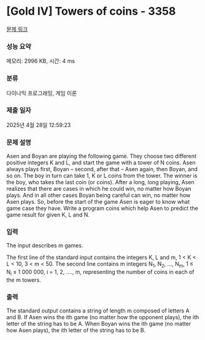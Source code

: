# [Gold IV] Towers of coins - 3358 

[문제 링크](https://www.acmicpc.net/problem/3358) 

### 성능 요약

메모리: 2996 KB, 시간: 4 ms

### 분류

다이나믹 프로그래밍, 게임 이론

### 제출 일자

2025년 4월 28일 12:59:23

### 문제 설명

<p>Asen and Boyan are playing the following game. They choose two different positive integers K and L, and start the game with a tower of N coins. Asen always plays first, Boyan – second, after that – Asen again, then Boyan, and so on. The boy in turn can take 1, K or L coins from the tower. The winner is the boy, who takes the last coin (or coins). After a long, long playing, Asen realizes that there are cases in which he could win, no matter how Boyan plays. And in all other cases Boyan being careful can win, no matter how Asen plays. So, before the start of the game Asen is eager to know what game case they have. Write a program coins which help Asen to predict the game result for given K, L and N.</p>

### 입력 

 <p>The input describes m games.</p>

<p>The first line of the standard input contains the integers K, L and m, 1 < K < L < 10, 3 < m < 50. The second line contains m integers N<sub>1</sub>, N<sub>2</sub>, …, N<sub>m</sub>, 1 ≤ N<sub>i</sub> ≤ 1 000 000, i = 1, 2, …., m, representing the number of coins in each of the m towers.</p>

### 출력 

 <p>The standard output contains a string of length m composed of letters A and B. If Asen wins the ith game (no matter how the opponent plays), the ith letter of the string has to be A. When Boyan wins the ith game (no matter how Asen plays), the ith letter of the string has to be B.</p>


